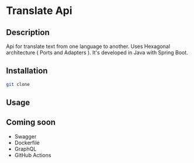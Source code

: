 # Translate Api

## Description

Api for translate text from one language to another. Uses Hexagonal architecture ( Ports and Adapters ). It's developed
in Java with Spring Boot.

## Installation

```bash
git clone 
```

## Usage

## Coming soon

- Swagger
- Dockerfile
- GraphQL
- GitHub Actions